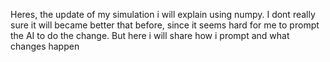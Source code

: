 Heres, the update of my simulation i will explain using numpy. I dont really sure it will became better that before, since it seems hard for me to prompt the AI to do the change. But here i will share how i prompt and what changes happen

